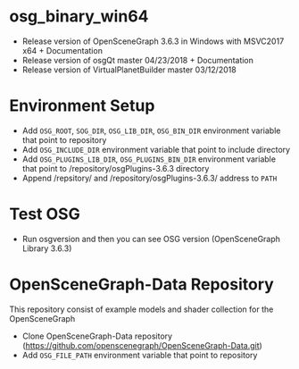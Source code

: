 # osg_binary_win64
- Release version of OpenSceneGraph 3.6.3 in Windows with MSVC2017 x64 + Documentation
- Release version of osgQt master 04/23/2018 + Documentation
- Release version of VirtualPlanetBuilder master 03/12/2018
# Environment Setup
- Add `OSG_ROOT`, `SOG_DIR`, `OSG_LIB_DIR`, `OSG_BIN_DIR` environment variable that point to repository
- Add `OSG_INCLUDE_DIR` environment variable that point to include directory
- Add `OSG_PLUGINS_LIB_DIR`, `OSG_PLUGINS_BIN_DIR` environment variable that point to /repository/osgPlugins-3.6.3 directory
- Append /repsitory/ and /repository/osgPlugins-3.6.3/ address to `PATH` 
# Test OSG
- Run osgversion and then you can see OSG version (OpenSceneGraph Library 3.6.3)
# OpenSceneGraph-Data Repository
This repository consist of example models and shader collection for the OpenSceneGraph 
- Clone OpenSceneGraph-Data repository (https://github.com/openscenegraph/OpenSceneGraph-Data.git)
- Add `OSG_FILE_PATH` environment variable that point to repository 